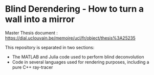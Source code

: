 # Blind Derendering - How to turn a wall into a mirror
Master Thesis document : https://dial.uclouvain.be/memoire/ucl/fr/object/thesis%3A25235

This repository is separated in two sections:
- The MATLAB and Julia code used to perform blind deconvolution
- Code in several languages used for rendering purposes, including a pure C++ ray-tracer
